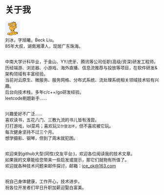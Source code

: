 # 关于我


<img src="/images/avatar.png" height="48px" width="48px"><br>
刘冰，字旭曦，Beck Liu。<br>
85年大叔，湖南湘潭人，现居广东珠海。<br>
<br>

中南大学计科毕业，于金山、YY/虎牙、腾讯等公司任职(高级/资深)研发工程师。<br>
历经端游、浏览器、小游戏、海外直播、信息流推荐与投放等项目，在软件研发&架构领域有丰富经验。<br>
当前对云原生、微服务、服务网格、分布式系统、流处理系统相关领域技术较有兴趣。<br>
后台向技术栈，多年c/c++/go研发经验。<br>
leetcode刷题新手……<br>
<br>

兴趣爱好不广泛……<br>
喜欢读书，五花八门、三教九流的书儿皆有浅尝。<br>
打打游戏，lol菜鸡；喜欢玩`艾尔登法环`，但不喜欢被它玩。<br>
每次健身坚持不过三个月。<br>
想学摄影、钢琴，但到了周末就犯困。<br>
<br>

欢迎来到github大型(同性)交友平台:)，欢迎各位阅读我的技术文章。<br>
如果我的文章能给您带来一些启发或提示，那它们就物有所值了。<br>
欢迎就各种技术问题来邮件探讨，邮箱：<ice_ok@163.com><br>
<br>

祝自己身体健康，工作开心，技术进步。<br>
祝各位开发者们早日升职加薪迎娶白富美。<br>
<br>

